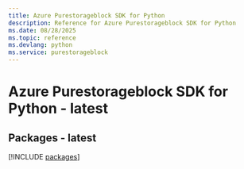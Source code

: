 ```yaml
---
title: Azure Purestorageblock SDK for Python
description: Reference for Azure Purestorageblock SDK for Python
ms.date: 08/28/2025
ms.topic: reference
ms.devlang: python
ms.service: purestorageblock
---
```

# Azure Purestorageblock SDK for Python - latest
## Packages - latest
[!INCLUDE [packages](purestorageblock-index.md)]